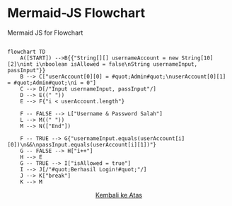 <div id="top"></div>

# Mermaid-JS Flowchart
Mermaid JS for Flowchart

```mermaid

flowchart TD
    A([START]) -->B{{"String[][] usernameAccount = new String[10][2]\nint i\nboolean isAllowed = false\nString usernameInput, passInput"}}
    B --> C["userAccount[0][0] = #quot;Admin#quot;\nuserAccount[0][1] = #quot;Admin#quot;\ni = 0"]
    C --> D[/"Input usernameInput, passInput"/]
    D --> E((" "))
    E --> F{"i < userAccount.length"}

    F -- FALSE --> L["Username & Password Salah"]
    L --> M((" "))
    M --> N(["End"])

    F -- TRUE --> G{"usernameInput.equals(userAccount[i][0])\n&&\npassInput.equals(userAccount[i][1])"}
    G -- FALSE --> H["i++"]
    H --> E
    G -- TRUE --> I["isAllowed = true"]
    I --> J[/"#quot;Berhasil Login!#quot;"/]
    J --> K["break"]
    K --> M

```

<div style="text-align:center;">
  <a href="#top">Kembali ke Atas</a>
</div>

